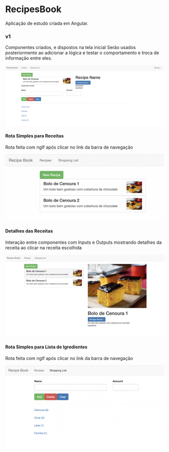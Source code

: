 # RecipesBook

Aplicação de estudo criada em Angular.

### v1
Componentes criados, e dispostos na tela inicial
Serão usados posteriormente ao adicionar a lógica e testar o comportamento e troca de informação entre eles.

![V1](https://github.com/goncasthiago/Recipes-Angular/blob/main/prints/tela-inicial.png)

#### Rota Simples para Receitas

Rota feita com ngIf após clicar no link da barra de navegação

![V1](https://github.com/goncasthiago/Recipes-Angular/blob/main/prints/receitas.png)

#### Detalhes das Receitas

Interação entre componentes com Inputs e Outputs mostrando detalhes da receita ao clicar na receita escolhida

![V1](https://github.com/goncasthiago/Recipes-Angular/blob/main/prints/detalhes.png)

#### Rota Simples para Lista de Igredientes

Rota feita com ngIf após clicar no link da barra de navegação

![V1](https://github.com/goncasthiago/Recipes-Angular/blob/main/prints/lista.png)